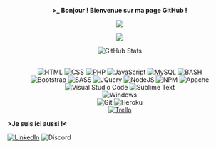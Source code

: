<p align=center>  <strong> >_ Bonjour ! Bienvenue sur ma page GitHub !</strong> <p>

<p align=center>
    <img src='https://readme-typing-svg.herokuapp.com?color=%23D069F7&size=24&duration=4200&center=true&width=222&height=42&lines=Leyna+BELGHERBI'>
<p>

<p align=center>  <strong>
<img src='https://komarev.com/ghpvc/?username=kdridi&color=blueviolet&style=plastic'>
</strong> <p>

<div>
    <p align="center">
        <img src="https://github-readme-streak-stats.herokuapp.com?user=jungbyoel&theme=shades-of-purple&hide_border=true&date_format=j%20M%5B%20Y%5D&fire=DD2727&sideNums=BC2BFF" alt="GitHub Stats" /> <br/><br/>
    </p>
</div>

<p align='center'>
    <img alt='HTML' src='https://img.shields.io/badge/html5-%23E34F26.svg?style=for-the-badge&logo=html5&logoColor=white'/>
     <img alt='CSS' src='https://img.shields.io/badge/css3-%231572B6.svg?style=for-the-badge&logo=css3&logoColor=white'/>
     <img alt='PHP' src='https://img.shields.io/badge/PHP-777BB4?style=for-the-badge&logo=php&logoColor=white'/>
     <img alt='JavaScript' src='https://img.shields.io/badge/JavaScript-F7DF1E?style=for-the-badge&logo=javascript&logoColor=black'/>
     <img alt='MySQL' src='https://img.shields.io/badge/mysql-%2300f.svg?style=for-the-badge&logo=mysql&logoColor=white'/>
    <img alt='BASH' src='https://img.shields.io/badge/bash-3776AB?style=for-the-badge&logo=linux&logoColor=white'/>
    <br>
    <img alt='Bootstrap' src='https://img.shields.io/badge/bootstrap-%23563D7C.svg?style=for-the-badge&logo=bootstrap&logoColor=white'/>
     <img alt='SASS' src='https://img.shields.io/badge/SASS-hotpink.svg?style=for-the-badge&logo=SASS&logoColor=white'/>
     <img alt='JQuery' src='https://img.shields.io/badge/jquery-%230769AD.svg?style=for-the-badge&logo=jquery&logoColor=white'/>
    <img alt='NodeJS' src='https://img.shields.io/badge/node.js-6DA55F?style=for-the-badge&logo=node.js&logoColor=white'/>
     <img alt='NPM' src='https://img.shields.io/badge/NPM-%23000000.svg?style=for-the-badge&logo=npm&logoColor=white'/>
     <img alt='Apache' src='https://img.shields.io/badge/apache-%23D42029.svg?style=for-the-badge&logo=apache&logoColor=white'/>
  <br>
     <img alt='Visual Studio Code' src='https://img.shields.io/badge/Visual%20Studio%20Code-0078d7.svg?style=for-the-badge&logo=visual-studio-code&logoColor=white'/>
  <img alt='Sublime Text' src='https://img.shields.io/badge/sublime_text-%23575757.svg?style=for-the-badge&logo=sublime-text&logoColor=important'/>
  <br>
  <img alt='Windows' src='https://img.shields.io/badge/Windows-0078D6?style=for-the-badge&logo=windows&logoColor=white'/>
  <br>
  <img alt='Git' src='https://img.shields.io/badge/git-%23F05033.svg?style=for-the-badge&logo=git&logoColor=white'/>
  <img alt='Heroku' src='https://img.shields.io/badge/heroku-%23430098.svg?style=for-the-badge&logo=heroku&logoColor=white'/>
  <br>
  <a href="https://trello.com/"><img alt='Trello' src='https://img.shields.io/badge/Trello-%23026AA7.svg?style=for-the-badge&logo=Trello&logoColor=white'/></a>
  </p>

<p>  <strong> >Je suis ici aussi !< </strong> <p>
<a href="https://www.linkedin.com/in/leyna-belgherbi-9a0b48187/"><img alt='LinkedIn' src='https://img.shields.io/badge/linkedin-%230077B5.svg?style=for-the-badge&logo=linkedin&logoColor=white'/></a>
<img alt='Discord' src='https://img.shields.io/badge/jung(hashtag)0085-%237289DA.svg?style=for-the-badge&logo=discord&logoColor=white'/>

 <br/>

   <br/>
 <br/>

</div>